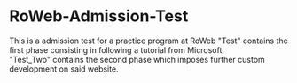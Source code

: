 # RoWeb-Admission-Test
This is a admission test for a practice program at RoWeb
"Test" contains the first phase consisting in following a tutorial from Microsoft.  
"Test_Two" contains the second phase which imposes further custom development on said website.
